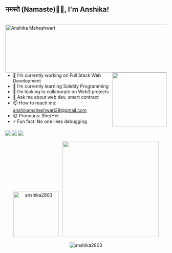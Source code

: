 ### <h2>नमस्ते (Namaste)🙏🏻, I'm Anshika!
  </br>
  <img align="left"  src="https://media.giphy.com/media/lwTkLoHGpSDV4uK8oC/giphy.gif" alt="Anshika Maheshwari" width="600" height="150"/>
  
  <img align="right" src="https://media.giphy.com/media/jRf5fsn8G6YaogAWxn/giphy.gif" width="170" height="170"/>


<!--
**anshika2803/anshika2803** is a ✨ _special_ ✨ repository because its `README.md` (this file) appears on your GitHub profile.

Here are some ideas to get you started:-->

- 🔭 I’m currently working on Full Stack Web Development 
- 🌱 I’m currently learning Solidity Programming
- 👯 I’m looking to collaborate on Web3 projects
- 💬 Ask me about web dev, smart contract
- 📫 How to reach me: anshikamaheshwari28@gmail.com
- 😄 Pronouns: She/Her
- ⚡ Fun fact: No one likes debugging 



 [<img src="https://img.shields.io/badge/linkedin-%230077B5.svg?&style=for-the-badge&logo=linkedin&logoColor=white" />](https://www.linkedin.com/in/anshika-maheshwari-6570209a/) [<img src = "https://img.shields.io/badge/instagram-%23E4405F.svg?&style=for-the-badge&logo=instagram&logoColor=white">](instagram.com/anshika_3082/) [<img src = "https://img.shields.io/badge/twitter-%231877F2.svg?&style=for-the-badge&logo=twitter&logoColor=white">](https://twitter.com/anshika280301)
</br>

<p align='center'><img "300px" height="142px" src="https://github-readme-stats.vercel.app/api?username=anshika2803&count_private=true&theme=radical" alt="anshika2803" />&nbsp; &nbsp;<img width="300px" src="https://github-readme-stats.vercel.app/api/top-langs/?username=anshika2803&layout=compact&theme=radical"/></p>

<p align="center"><img align="center" src="https://github-readme-streak-stats.herokuapp.com/?user=anshika2803&theme=radical" alt="anshika2803" /></p>

